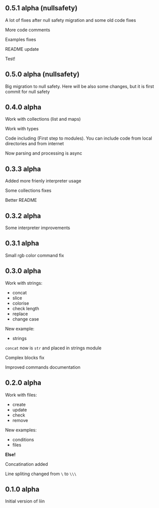 ## 0.5.1 alpha **(nullsafety)**

A lot of fixes after null safety migration and some old code fixes

More code comments

Examples fixes

README update

Test!

## 0.5.0 alpha **(nullsafety)**

Big migration to null safety. Here will be also some changes, but it is first commit for null safety

## 0.4.0 alpha

Work with collections (list and maps)

Work with types

Code including (First step to modules).
You can include code from local directories and from internet

Now parsing and processing is async

## 0.3.3 alpha

Added more frienly interpreter usage

Some collections fixes

Better README

## 0.3.2 alpha

Some interpreter improvements

## 0.3.1 alpha

Small rgb color command fix

## 0.3.0 alpha

Work with strings:
- concat
- slice
- colorise
- check length
- replace
- change case

New example:
- strings

`concat` now is `str` and placed in strings module

Complex blocks fix

Improved commands documentation

## 0.2.0 alpha

Work with files:
- create
- update
- check
- remove

New examples:
- conditions
- files

**Else!**

Concatination added

Line spliting changed from `\` to `\\\`

## 0.1.0 alpha

Initial version of liin